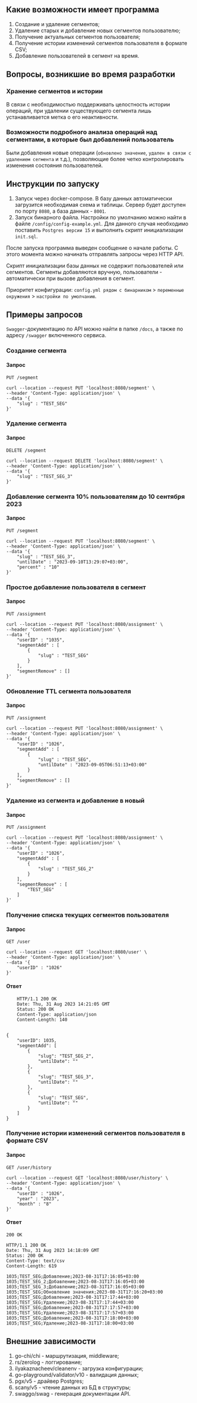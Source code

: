 ## Какие возможности имеет программа ##
1. Создание и удаление сегментов;
2. Удаление старых и добавление новых сегментов пользователю;
3. Получение актуальных сегментов пользователя;
4. Получение истории изменений сегментов пользователя в формате CSV;
5. Добавление пользователей в сегмент на время.

## Вопросы, возникшие во время разработки ##
### Хранение сегментов и истории ###
В связи с необходимостью поддерживать целостность истории операций, при удалении существующего сегмента лишь устанавливается метка о его неактивности.

### Возможности подробного анализа операций над сегментами, в которые был добавлений пользователь ###
Были добавления новые операции (`обновлено значение`, `удален в связи с удалением сегмента` и т.д.), позволяющие более четко контролировать изменения состояния пользователей.


## Инструкции по запуску ##

1. Запуск через docker-compose. В базу данных автоматически загрузится необходимая схема и таблицы. Сервер будет доступен по порту `8080`, а база данных - `8001`.
2. Запуск бинарного файла. Настройки по умолчанию можно найти в файле `/config/config-example.yml`. Для данного случая необходимо поставить `Postgres версии 15` и выполнить скрипт инициализации `init.sql`. 

После запуска программа выведен сообщение о начале работы. С этого момента можно начинать отправлять запросы через HTTP API.

Скрипт инициализации базы данных не содержит пользователей или сегментов. Сегменты добавляются вручную, пользователи - автоматически при вызове добавления в сегмент.

Приоритет конфигурации: `config.yml рядом с бинарником` > `переменные окружения` > `настройки по умолчанию`.

## Примеры запросов ##

`Swagger`-документацию по API можно найти в папке `/docs`, а также по адресу `/swagger` включенного сервиса.

### Создание сегмента ###
#### Запрос ####
`PUT /segment`

```
curl --location --request PUT 'localhost:8080/segment' \
--header 'Content-Type: application/json' \
--data '{
    "slug" : "TEST_SEG"
}'
```

### Удаление сегмента ###
#### Запрос ####
`DELETE /segment`

```
curl --location --request DELETE 'localhost:8080/segment' \
--header 'Content-Type: application/json' \
--data '{
    "slug" : "TEST_SEG_3"
}'
```

### Добавление сегмента 10% пользователям до 10 сентября 2023 ###
#### Запрос ####
`PUT /segment`

```
curl --location --request PUT 'localhost:8080/segment' \
--header 'Content-Type: application/json' \
--data '{
    "slug" : "TEST_SEG_3",
    "untilDate" : "2023-09-10T13:29:07+03:00",
    "percent" : "10"
}'
```

### Простое добавление пользователя в сегмент ###
#### Запрос ####
`PUT /assignment`

```
curl --location --request PUT 'localhost:8080/assignment' \
--header 'Content-Type: application/json' \
--data '{
    "userID" : "1035",
    "segmentAdd" : [
        {
            "slug" : "TEST_SEG"
        }
    ],
    "segmentRemove" : []
}'
```

### Обновление TTL сегмента пользователя ###
#### Запрос ####
`PUT /assignment`

```
curl --location --request PUT 'localhost:8080/assignment' \
--header 'Content-Type: application/json' \
--data '{
    "userID" : "1026",
    "segmentAdd" : [
        {
            "slug" : "TEST_SEG",
            "untilDate" : "2023-09-05T06:51:13+03:00"
        }
    ],
    "segmentRemove" : []
}'
```

### Удаление из сегмента и добавление в новый ###
#### Запрос ####
`PUT /assignment`

```
curl --location --request PUT 'localhost:8080/assignment' \
--header 'Content-Type: application/json' \
--data '{
    "userID" : "1026",
    "segmentAdd" : [
        {
            "slug" : "TEST_SEG_2"
        }
    ],
    "segmentRemove" : [
        "TEST_SEG"
    ]
}'
```

### Получение списка текущих сегментов пользователя ###
#### Запрос ####
`GET /user`

```
curl --location --request GET 'localhost:8080/user' \
--header 'Content-Type: application/json' \
--data '{
    "userID" : "1026"
}'
```
#### Ответ ####
```
    HTTP/1.1 200 OK
    Date: Thu, 31 Aug 2023 14:21:05 GMT
    Status: 200 OK
    Content-Type: application/json
    Content-Length: 140


{
    "userID": 1035,
    "segmentAdd": [
        {
            "slug": "TEST_SEG_2",
            "untilDate": ""
        },
        {
            "slug": "TEST_SEG_3",
            "untilDate": ""
        },
        {
            "slug": "TEST_SEG",
            "untilDate": ""
        }
    ]
}
```
### Получение истории изменений сегментов пользователя в формате CSV ###
#### Запрос ####
`GET /user/history`

```
curl --location --request GET 'localhost:8080/user/history' \
--header 'Content-Type: application/json' \
--data '{
    "userID" : "1026",
    "year" : "2023",
    "month" : "8"
}'
```
#### Ответ ####
`200 OK`
```
HTTP/1.1 200 OK
Date: Thu, 31 Aug 2023 14:18:09 GMT
Status: 200 OK
Content-Type: text/csv
Content-Length: 619

1035;TEST_SEG;Добавление;2023-08-31T17:16:05+03:00
1035;TEST_SEG_2;Добавление;2023-08-31T17:16:05+03:00
1035;TEST_SEG_3;Добавление;2023-08-31T17:16:05+03:00
1035;TEST_SEG;Обновление значения;2023-08-31T17:16:20+03:00
1035;TEST_SEG;Добавление;2023-08-31T17:17:44+03:00
1035;TEST_SEG;Удаление;2023-08-31T17:17:44+03:00
1035;TEST_SEG;Добавление;2023-08-31T17:17:57+03:00
1035;TEST_SEG;Удаление;2023-08-31T17:17:57+03:00
1035;TEST_SEG;Добавление;2023-08-31T17:18:00+03:00
1035;TEST_SEG;Удаление;2023-08-31T17:18:00+03:00
```
## Внешние зависимости ##
1. go-chi/chi - маршрутизация, middleware;
2. rs/zerolog - логгирование;
3. ilyakaznacheev/cleanenv - загрузка конфигурации;
4. go-playground/validator/v10 - валидация данных;
5. pgx/v5 - драйвер Postgres;
6. scany/v5 - чтение данных из БД в структуры;
7. swaggo/swag - генерация документации API.